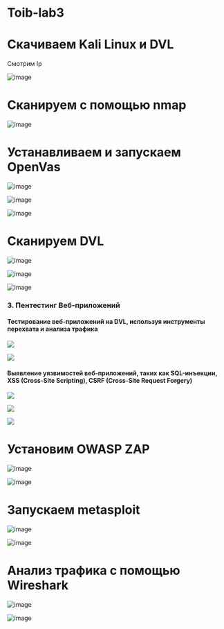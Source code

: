 # Toib-lab3

# Скачиваем Kali Linux и DVL

Смотрим Ip

![image](https://github.com/Archangel15520/Toib-lab3/blob/main/Screenshot/1.JPG)


# Сканируем с помощью nmap

![image](https://github.com/Archangel15520/Toib-lab3/blob/main/Screenshot/2.JPG)


# Устанавливаем и запускаем OpenVas

![image](https://github.com/Archangel15520/Toib-lab3/blob/main/Screenshot/3.JPG)

![image](https://github.com/Archangel15520/Toib-lab3/blob/main/Screenshot/3.3.JPG)

![image](https://github.com/Archangel15520/Toib-lab3/blob/main/Screenshot/4.JPG)

# Сканируем DVL

![image](https://github.com/Archangel15520/Toib-lab3/blob/main/Screenshot/5.JPG)

![image](https://github.com/Archangel15520/Toib-lab3/blob/main/Screenshot/6.JPG)

![image](https://github.com/Archangel15520/Toib-lab3/blob/main/Screenshot/7.JPG)

### 3. Пентестинг Веб-приложений
#### Тестирование веб-приложений на DVL, используя инструменты перехвата и анализа трафика

![](https://github.com/Archangel15520/Toib-lab3/blob/main/Screenshot/8.JPG)

![](https://github.com/Archangel15520/Toib-lab3/blob/main/Screenshot/9.1.png)

#### Выявление уязвимостей веб-приложений, таких как SQL-инъекции, XSS (Cross-Site Scripting), CSRF (Cross-Site Request Forgery)

![](https://github.com/Archangel15520/Toib-lab3/blob/main/Screenshot/10.png)

![](https://github.com/Archangel15520/Toib-lab3/blob/main/Screenshot/13.JPG)

![](https://github.com/Archangel15520/Toib-lab3/blob/main/Screenshot/14.JPG)


# Установим OWASP ZAP

![image](https://github.com/Archangel15520/Toib-lab3/blob/main/Screenshot/3.1.JPG)

![image](https://github.com/Archangel15520/Toib-lab3/blob/main/Screenshot/15.png)

# Запускаем metasploit

![image](https://github.com/Archangel15520/Toib-lab3/blob/main/Screenshot/3.2.JPG)

![image](https://github.com/Archangel15520/Toib-lab3/blob/main/Screenshot/16.png)

# Анализ трафика с помощью Wireshark

![image](https://github.com/Archangel15520/Toib-lab3/blob/main/Screenshot/17.png)

![image](https://github.com/Archangel15520/Toib-lab3/blob/main/Screenshot/18.png)
